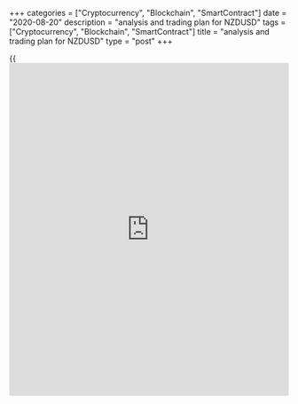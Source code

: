 +++
categories = ["Cryptocurrency", "Blockchain", "SmartContract"]
date = "2020-08-20"
description = "analysis and trading plan for NZDUSD"
tags = ["Cryptocurrency", "Blockchain", "SmartContract"]
title = "analysis and trading plan for NZDUSD"
type = "post"
+++

{{<iframe id="large-banner" src="https://www.bounty.group/#slide=25.0" width="100%" height="600" scrolling="no" style="border: 0px solid rgb(216, 221, 230); border-radius: 3px;">}}

August 20, 2020

August 20, 2020

Analysis of NZDUSD and forecast for the NZD priceMikhail Hypov

This analysis is devoted to the New Zealand dollar’s prospects, the
currency that is tenderly called “kiwi” after a popular local bird.

The article covers the following subjects:

## General analysis of NZDUSD

When delving into the peculiarities of trading this currency, we need to
mention the Reserve Bank of New Zealand, or RBNZ. This establishment
[functions](https://www.fintechee.com/tutorial-for-forex-trading/basic-functions/) like the Fed in the USA, and its monetary [policy](https://www.fintechee.com/policy/) is ultra
soft. Last Wednesday, the RBNZ dropped the refinance rate to the
historic low of 0.25%. However, this event is predictable and fits well
into the global trend. What draws a particular attention is RBNZ
Governor Adrian Orr’s ultra-soft rhetoric. He says the RBNZ will
continue and even extend its monetary easing [policy](https://www.fintechee.com/policy/). Mr Orr said the
bank had been preparing to use the negative refinance rate and expand
the bond-buying programme.

![LiteForex: Forecast for the NZ dollar: analysis and trading plan for
NZDUSD][1]

The effect produced by RBNZ Governor’s statement is best seen in the US
and NZ bond yields chart above. These two indicators don’t always
correlate, but recently, their evolutions have become totally opposite.
The blue NZ bond yield curve is directed downwards while the orange US
10-year bond yield curve is directed upwards. If we extend this
situation to the NZDUSD rate, we’ll see a strong bearish pressure on the
NZ dollar from the fundamental point of view. Objectively, the NZ dollar
is under pressure due to the expectations that arise from Adrian Orr’
speeches. It’s a tricky situation for sellers because markets may
gradually factor all the risks in the price.  COVID-19 and the fear of
another wave may fuel the bearish flame too. I need to remind you that
over 10% of New Zealand’s GDP comes from tourism. The borders are still
closed, and if the number of new cases increases, there’s no chance that
the situation in the tourist sector will improve. These fears put a
strong pressure on the kiwi’s rate and they need to be considered when
making forecasts. On the whole, the NZD looks weak in the short term.
Let’s check this presumption using analytical tools.

## Technical analysis of NZDUSD

![LiteForex: Forecast for the NZ dollar: analysis and trading plan for
NZDUSD][2]

As usual, let’s examine the 12-month time frame first. The bearish trend
prevailed from the 70s and up to the 00s. An ascending wave starts in
2002. The latest candlestick broke the bearish channel line with a
strong pullback. The correction of the latest candlestick broke 0.382
Fib of the bearish trend and failed to reach the 0.232 level. This fact
allows us to expect a future reversal and an impulse wave structure’s
eventual development. The key support levels are 0.512 USD and 0.413
USD, the bottom of the 2002 growing wave.  The key resistance level is
in the area of the 40-year maximum at 0.883 USD.

![LiteForex: Forecast for the NZ dollar: analysis and trading plan for
NZDUSD][3]

A whole series of bullish signals confirm a potential reversal on the
monthly time frame:

  1. NZDUSD went outside the bearish trading channel and is located in the highest market activity zone.
  2. The downtrend was broken amidst growing trading volumes.
  3. TD Alignment indicator crossed the balance level from below and reserves potential for growth.
  4.  MACD moving averages show a bullish divergence with the price while the histogram moved to the positive zone.

![LiteForex: Forecast for the NZ dollar: analysis and trading plan for
NZDUSD][4]

On a weekly time frame, NZDUSD’s dynamics becomes more bearish based on
a few signals:

  1. The price reached the balance level according to the Pivot indicator and failed to consolidate above.
  2. At the beginning of 2020, the kiwi collapsed against the dollar, going outside the limits of TD candlestick annual projection marked as a grey rectangle.  Thus, the price is unlikely to consolidate above the tolerance zone  - the violet rectangle - in 2020.
  3. The local uptrend is accompanied with falling trade volumes. The impulse is fading.
  4. TD Alignment left the overbought zone and is directed downwards.

![LiteForex: Forecast for the NZ dollar: analysis and trading plan for
NZDUSD][5]

On the [daily](https://www.fintecher.org/2020/03/03/forex-trading-daily-strategy/) time frame, we see a clear five-wave impulse with extension
in the first wave.  The price broke the bullish trend, having marked the
end of the whole structure and a transition to a correction, where wave
A already reached an important level of 0.5 of the fifth wave and may be
considered to be completed.  With the bullish sentiment of the monthly
time frame, correction ABC is likely to stay within the limits of the
fifth wave and the white area of the trading channel.

Four signals confirm the correction on the [daily](https://www.fintecher.org/2020/03/03/forex-trading-daily-strategy/) time frame:

  1. The bullish trend is crossed from above.
  2. The price’s located below the Pivot balance level of the monthly pattern.
  3. Sellers’ trade volumes are growing.
  4. TD Alignment crossed the balance level from above, which reserves room for a further decrease.

Having analysed the pair on the Y1 to D1 time frames, we can form a
trading plan for the period from a few months and up to several years.

## Trading plan for the NZD for August-September 2020

![LiteForex: Forecast for the NZ dollar: analysis and trading plan for
NZDUSD][6]

A bearish scenario is given priority on the [daily](https://www.fintecher.org/2020/03/03/forex-trading-daily-strategy/) time frame in the
nearest month. The level for opening short positions is at 0.6625, the
limit of the TD tolerance zone. The current price isn’t really
attractive, but since wave C is very likely to begin, we can have a
small volume of short positions at 0.655 USD not to miss the move. Stop
loss should be placed above the fifth wave’s peak at 0.6715. As the
white trading channel and the fourth wave’s bottom limit the correction,
the target of short positions is in the range of 0.636 - 0.635 USD.
Based on the entry point, the risk/reward ratio varies from 3 (0.662
USD) to1.32 (0.655 USD).

## Long-term trading plan for NZDUSD for the end of 2020 and the
beginning of 2021

![LiteForex: Forecast for the NZ dollar: analysis and trading plan for
NZDUSD][7]

Based on the previous monthly scenario and trading signals, I can say
that long positions will be given priority in the next 6 months. The
entry point is supposed to be at the lower limit of the white trading
channel of 0.634 USD.  The breakout of the 30 September local low at
0.620 USD from above will cancel this scenario. Thus, losses should be
fixed below that level. Profits may be fixed in part at 0.670 USD, the
area of the fifth wave’s peak.  The upper channel limit at around 0.74
USD may be considered to be the final target.  This trade is relatively
safe as the Profit/Risk ratio is over 5. Still, your personal risk
management rules should never be neglected.

## Multi-year trading plan for NZDUSD

![LiteForex: Forecast for the NZ dollar: analysis and trading plan for
NZDUSD][8]

The situation isn’t clear in a multi-year context. On the one hand, the
global ascending trend was broken; on the other hand, it returned to its
trading range and went out above the local bearish channel. Most likely,
the kiwi won’t be allowed to consolidate substantially, given the
negative fundamental background. However,  NZDUSD won’t be in a stable
long-term trend because of the US soft monetary [policy](https://www.fintechee.com/policy/). If the NZ dollar
should consolidate, it won’t exceed 0.74 - 0.75 USD. The accumulation of
local resistance levels will hamper a further movement.  The key level
for cancelling the bearish scenario is at 0.751 USD, marked as a red
segment.  If the price gets higher, the next target of the global
bullish trend may be expected at 0.88 USD. The key level for confirming
the bearish scenario is the lower limit of the global bullish trend
(green segment). In this case, a strong support level at 0.5124 USD will
be the next target.

Regardless of your investment horizon, you should find a reliable Forex
broker. I suggest trying  [LiteForex][9]’s demo account here and now to
get your first risk-free trading experience! Have a go!

* * *

Good luck and profits, everyone!

Yours,

Michael @Hypov

* * *

P.S. Did you like my article? Share it in social networks: it will be
the best “thank you" :)

Ask me questions and comment below. I’ll be glad to answer your
questions and give necessary explanations.

 **Useful links:**

  * I recommend trying to trade with a reliable broker [here][10]. The system allows you to trade by yourself or copy successful traders from all across the globe.
  * Use my promo-code BLOG for getting deposit bonus 50% on LiteForex platform. Just enter this code in the appropriate field while [depositing][11] your trading account.
  * Telegram channel with high-quality analytics, Forex reviews, training articles, and other useful things for traders <t.me/liteforex>

## Price chart of NZDUSD in real time mode

![Analysis of NZDUSD and forecast for the NZD price][12]

The content of this article reflects the author’s opinion and does not
necessarily reflect the official position of LiteForex. The material
published on this page is provided for informational purposes only and
should not be considered as the provision of investment advice for the
purposes of Directive 2004/39/EC.

Rate this article:

{{value}}

( {{count}} {{title}} )

   1. cdn.liteforex.com/cache/uploads/blog_post/cryptocyrrency/hyipov/2020.08.20/NZDUSD_11.jpg?w=30&s=12b11edbe3572f7e1f795d30d4a1bee6
   2. cdn.liteforex.com/cache/uploads/blog_post/cryptocyrrency/hyipov/2020.08.20/NZDUSD_22.jpg?w=30&s=a925342292dff549cb0270523f0425f7
   3. cdn.liteforex.com/cache/uploads/blog_post/cryptocyrrency/hyipov/2020.08.20/NZDUSD_3.jpg?w=30&s=8add3c0ee30856f2be033c9e827d596f
   4. cdn.liteforex.com/cache/uploads/blog_post/cryptocyrrency/hyipov/2020.08.20/NZDUSD_4.jpg?w=30&s=db1c931823cd17f252a4fcafd1672836
   5. cdn.liteforex.com/cache/uploads/blog_post/cryptocyrrency/hyipov/2020.08.20/NZDUSD_5.jpg?w=30&s=91f61108ee81a99f68d29d0f2f7f6164
   6. cdn.liteforex.com/cache/uploads/blog_post/cryptocyrrency/hyipov/2020.08.20/NZDUSD_6.jpg?w=30&s=17304f337d959196eba5b49811603c97
   7. cdn.liteforex.com/cache/uploads/blog_post/cryptocyrrency/hyipov/2020.08.20/NZDUSD_7.jpg?w=30&s=9725fba242a695d645fa13eeebe5402c
   8. cdn.liteforex.com/cache/uploads/blog_post/cryptocyrrency/hyipov/2020.08.20/NZDUSD_8.jpg?w=30&s=13dd45235844148e2cc3f26fe98db3eb
   9. my.liteforex.com/trading/chart?symbol=NZDUSD
   10. my.liteforex.com/?category=analysts-opinions&slug=analysis-of-nzdusd-and-forecast-for-the-nzd-price&openPopup=%2Fregistration%2Fpopup&utm_source=blog&utm_medium=article&utm_campaign=bonus
   11. my.liteforex.com/deposit/?category=analysts-opinions&slug=analysis-of-nzdusd-and-forecast-for-the-nzd-price&promo_code=BLOG&utm_source=blog&utm_medium=article&utm_campaign=bonus
   12. cdn.liteforex.com/cache/uploads/blog_post/cryptocyrrency/hyipov/2020.08.20/NZDUSD_logo.jpg?q=75&w=1000&s=81eb96fd7b505e2a6d0815f20d06e78b